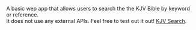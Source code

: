 A basic wep app that allows users to search the the KJV Bible by keyword or reference.<br/>
It does not use any external APIs.
Feel free to test out it out! <a href="https://kjvsearch.000webhostapp.com/" target="_blank">KJV Search</a>.
